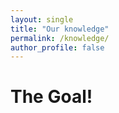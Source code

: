 ```yaml
---
layout: single
title: "Our knowledge"
permalink: /knowledge/
author_profile: false
---
```

# The Goal!
